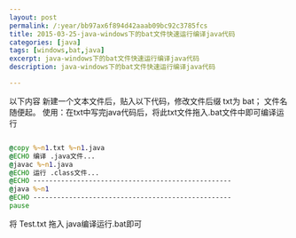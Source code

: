 ```yaml
---
layout: post
permalink: /:year/bb97ax6f894d42aaab09bc92c3785fcs
title: 2015-03-25-java-windows下的bat文件快速运行编译java代码
categories: [java]
tags: [windows,bat,java]
excerpt: java-windows下的bat文件快速运行编译java代码
description: java-windows下的bat文件快速运行编译java代码

---
```


以下内容 新建一个文本文件后，贴入以下代码，修改文件后缀 txt为 bat； 文件名随便起。
使用：在txt中写完java代码后，将此txt文件拖入.bat文件中即可编译运行

```bat

@copy %~n1.txt %~n1.java
@ECHO 编译 .java文件...
@javac %~n1.java
@ECHO 运行 .class文件...
@ECHO --------------------------------------------------
@java %~n1
@ECHO --------------------------------------------------
pause

```

将 Test.txt 拖入 java编译运行.bat即可